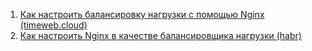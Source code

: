 1. [Как настроить балансировку нагрузки с помощью Nginx (timeweb.cloud)](https://timeweb.cloud/tutorials/servers/kak-nastroit-balansirovku-nagruzki-s-pomoshchyu-nginx)
2. [Как настроить Nginx в качестве балансировщика нагрузки (habr)](https://habr.com/ru/companies/first/articles/683870/)
